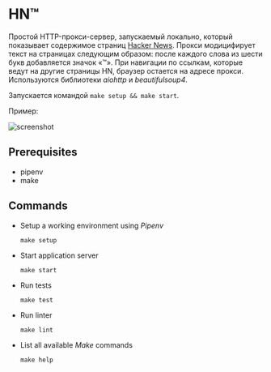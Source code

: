 # HN™

Простой HTTP-прокси-сервер, запускаемый локально, который показывает содержимое
страниц [Hacker News](https://news.ycombinator.com). Прокси модицифирует текст
на страницах следующим образом: после каждого слова из шести букв добавляется
значок «™». При навигации по ссылкам, которые ведут на другие страницы HN,
браузер остается на адресе прокси. Используются библиотеки _aiohttp_
и _beautifulsoup4_.

Запускается командой `make setup && make start`.

Пример:

![screenshot](https://i.imgur.com/ilTnDM7.png)

## Prerequisites

- pipenv
- make

## Commands

- Setup a working environment using _Pipenv_

  `make setup`

- Start application server

  `make start`

- Run tests

  `make test`

- Run linter

  `make lint`

- List all available _Make_ commands

  `make help`
